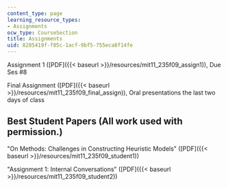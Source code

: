 ```yaml
---
content_type: page
learning_resource_types:
- Assignments
ocw_type: CourseSection
title: Assignments
uid: 8285419f-f85c-1acf-9bf5-755eca8f14fe
---
```


Assignment 1 ([PDF]({{< baseurl >}}/resources/mit11_235f09_assign1)), Due Ses #8

Final Assignment ([PDF]({{< baseurl >}}/resources/mit11_235f09_final_assign)), Oral presentations the last two days of class

Best Student Papers (All work used with permission.)
----------------------------------------------------

"On Methods: Challenges in Constructing Heuristic Models" ([PDF]({{< baseurl >}}/resources/mit11_235f09_student1))

"Assignment 1: Internal Conversations" ([PDF]({{< baseurl >}}/resources/mit11_235f09_student2))